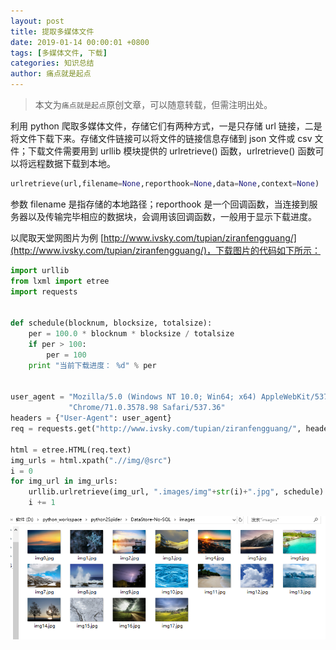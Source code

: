 ```yaml
---
layout: post
title: 提取多媒体文件
date: 2019-01-14 00:00:01 +0800
tags: [多媒体文件, 下载]
categories: 知识总结
author: 痛点就是起点
---
```


> 本文为`痛点就是起点`原创文章，可以随意转载，但需注明出处。

利用 python 爬取多媒体文件，存储它们有两种方式，一是只存储 url 链接，二是将文件下载下来。存储文件链接可以将文件的链接信息存储到 json 文件或 csv 文件；下载文件需要用到 urllib 模块提供的 urlretrieve() 函数，urlretrieve() 函数可以将远程数据下载到本地。

```python
urlretrieve(url,filename=None,reporthook=None,data=None,context=None)
```

参数 filename 是指存储的本地路径；reporthook 是一个回调函数，当连接到服务器以及传输完毕相应的数据块，会调用该回调函数，一般用于显示下载进度。

以爬取天堂网图片为例 [http://www.ivsky.com/tupian/ziranfengguang/](http://www.ivsky.com/tupian/ziranfengguang/)，下载图片的代码如下所示：

```python
import urllib
from lxml import etree
import requests


def schedule(blocknum, blocksize, totalsize):
    per = 100.0 * blocknum * blocksize / totalsize
    if per > 100:
        per = 100
    print "当前下载进度： %d" % per


user_agent = "Mozilla/5.0 (Windows NT 10.0; Win64; x64) AppleWebKit/537.36 (KHTML, like Gecko) " \
             "Chrome/71.0.3578.98 Safari/537.36"
headers = {"User-Agent": user_agent}
req = requests.get("http://www.ivsky.com/tupian/ziranfengguang/", headers=headers)

html = etree.HTML(req.text)
img_urls = html.xpath(".//img/@src")
i = 0
for img_url in img_urls:
    urllib.urlretrieve(img_url, ".images/img"+str(i)+".jpg", schedule)
    i += 1
```

![](images/2019/Jan/1.png)
